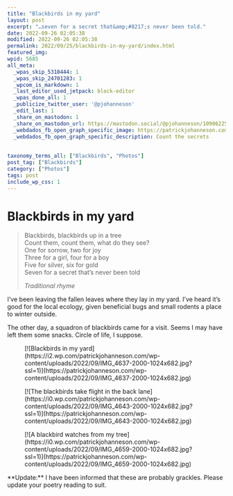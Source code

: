 ```yaml
---
title: "Blackbirds in my yard"
layout: post
excerpt: "…seven for a secret that&amp;#8217;s never been told."
date: 2022-09-26 02:05:38
modified: 2022-09-26 02:05:38
permalink: 2022/09/25/blackbirds-in-my-yard/index.html
featured_img: 
wpid: 5685
all_meta: 
  _wpas_skip_5318444: 1
  _wpas_skip_24701283: 1
  _wpcom_is_markdown: 1
  _last_editor_used_jetpack: block-editor
  _wpas_done_all: 1
  _publicize_twitter_user: '@pjohanneson'
  _edit_last: 1
  _share_on_mastodon: 1
  _share_on_mastodon_url: https://mastodon.social/@pjohanneson/109062255247213634
  _webdados_fb_open_graph_specific_image: https://patrickjohanneson.com/wp-content/uploads/2022/09/IMG_4637-2000.jpg
  _webdados_fb_open_graph_specific_description: Count the secrets
  
  
taxonomy_terms_all: ["Blackbirds", "Photos"]
post_tag: ["Blackbirds"]
category: ["Photos"]
tags: post
include_wp_css: 1
---
```


# Blackbirds in my yard

> Blackbirds, blackbirds up in a tree  
> Count them, count them, what do they see?  
> One for sorrow, two for joy  
> Three for a girl, four for a boy  
> Five for silver, six for gold  
> Seven for a secret that’s never been told
> 
> <cite>Traditional rhyme</cite>

I’ve been leaving the fallen leaves where they lay in my yard. I’ve heard it’s good for the local ecology, given beneficial bugs and small rodents a place to winter outside.

The other day, a squadron of blackbirds came for a visit. Seems I may have left them some snacks. Circle of life, I suppose.

<div class="wp-block-jetpack-tiled-gallery aligncenter is-style-rectangular"><div class="tiled-gallery__gallery"><div class="tiled-gallery__row"><div class="tiled-gallery__col" style="flex-basis:66.78747%"><figure class="tiled-gallery__item">[![Blackbirds in my yard](https://i2.wp.com/patrickjohanneson.com/wp-content/uploads/2022/09/IMG_4637-2000-1024x682.jpg?ssl=1)](https://patrickjohanneson.com/wp-content/uploads/2022/09/IMG_4637-2000-1024x682.jpg)</figure></div><div class="tiled-gallery__col" style="flex-basis:33.21253%"><figure class="tiled-gallery__item">[![The blackbirds take flight in the back lane](https://i0.wp.com/patrickjohanneson.com/wp-content/uploads/2022/09/IMG_4643-2000-1024x682.jpg?ssl=1)](https://patrickjohanneson.com/wp-content/uploads/2022/09/IMG_4643-2000-1024x682.jpg)</figure><figure class="tiled-gallery__item">[![A blackbird watches from my tree](https://i0.wp.com/patrickjohanneson.com/wp-content/uploads/2022/09/IMG_4659-2000-1024x682.jpg?ssl=1)](https://patrickjohanneson.com/wp-content/uploads/2022/09/IMG_4659-2000-1024x682.jpg)</figure></div></div></div></div>**Update:** I have been informed that these are probably grackles. Please update your poetry reading to suit.